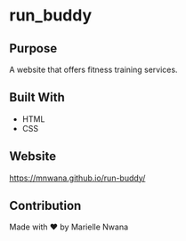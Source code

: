 # run_buddy

## Purpose
A website that offers fitness training services.

## Built With
* HTML
* CSS

## Website
https://mnwana.github.io/run-buddy/

## Contribution
Made with ❤️ by Marielle Nwana
